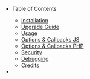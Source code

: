 - Table of Contents
    - [Installation](installation.md)
    - [Upgrade Guide](upgrade.md)
    - [Usage](installation.md#usage)
    - [Options & Callbacks JS](optionsjs.md)
    - [Options & Callbacks PHP](optionsphp.md)
    - [Security](security.md)
    - [Debugging](debugging.md)
    - [Credits](credits.md)

-

<style>.docs-toc ul li:last-child { display: none; }</style>
